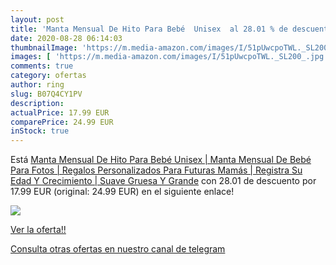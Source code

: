 ```yaml
---
layout: post
title: 'Manta Mensual De Hito Para Bebé  Unisex  al 28.01 % de descuento'
date: 2020-08-28 06:14:03
thumbnailImage: 'https://m.media-amazon.com/images/I/51pUwcpoTWL._SL200_.jpg'
images: [ 'https://m.media-amazon.com/images/I/51pUwcpoTWL._SL200_.jpg' ]
comments: true
category: ofertas
author: ring
slug: B07Q4CY1PV
description:
actualPrice: 17.99 EUR
comparePrice: 24.99 EUR
inStock: true
---
```


Está [Manta Mensual De Hito Para Bebé  Unisex | Manta Mensual De Bebé Para Fotos | Regalos Personalizados Para Futuras Mamás | Registra Su Edad Y Crecimiento | Suave  Gruesa Y Grande](https://www.amazon.com/dp/B07Q4CY1PV/?tag=redken08-20) con 28.01 de descuento por 17.99 EUR (original: 24.99 EUR) en el siguiente enlace!

[![](https://m.media-amazon.com/images/I/51pUwcpoTWL._SL200_.jpg)](https://www.amazon.com/dp/B07Q4CY1PV/?tag=redken08-20)

[Ver la oferta!!](https://www.amazon.com/dp/B07Q4CY1PV/?tag=redken08-20)

[Consulta otras ofertas en nuestro canal de telegram](https://t.me/s/ofertas25)
